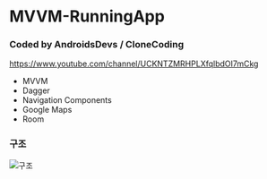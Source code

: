 # MVVM-RunningApp

### Coded by AndroidsDevs / CloneCoding 

https://www.youtube.com/channel/UCKNTZMRHPLXfqlbdOI7mCkg



- MVVM
- Dagger 
- Navigation Components
- Google Maps
- Room



### 구조
![구조](https://user-images.githubusercontent.com/53253298/85948621-e1054380-b98c-11ea-914d-9e1ccc12e9b5.png)
